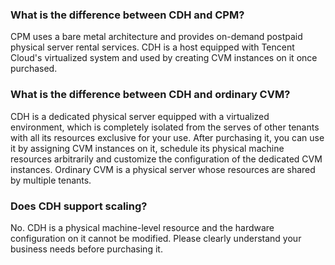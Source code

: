 ﻿### What is the difference between CDH and CPM?
CPM uses a bare metal architecture and provides on-demand postpaid physical server rental services. CDH is a host equipped with Tencent Cloud's virtualized system and used by creating CVM instances on it once purchased.

### What is the difference between CDH and ordinary CVM?
CDH is a dedicated physical server equipped with a virtualized environment, which is completely isolated from the serves of other tenants with all its resources exclusive for your use. After purchasing it, you can use it by assigning CVM instances on it, schedule its physical machine resources arbitrarily and customize the configuration of the dedicated CVM instances. Ordinary CVM is a physical server whose resources are shared by multiple tenants.

### Does CDH support scaling?
No. CDH is a physical machine-level resource and the hardware configuration on it cannot be modified. Please clearly understand your business needs before purchasing it.
